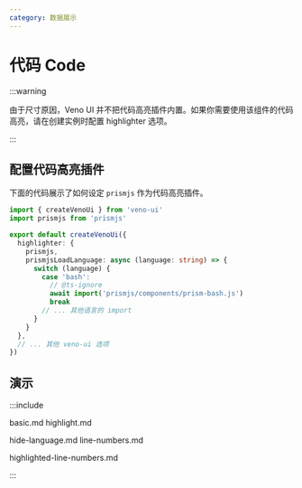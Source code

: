 ```yaml
---
category: 数据展示
---
```


# 代码 Code

:::warning 

由于尺寸原因，Veno UI 并不把代码高亮插件内置。如果你需要使用该组件的代码高亮，请在创建实例时配置 highlighter 选项。

:::

## 配置代码高亮插件

下面的代码展示了如何设定 `prismjs` 作为代码高亮插件。

```typescript
import { createVenoUi } from 'veno-ui'
import prismjs from 'prismjs'

export default createVenoUi({
  highlighter: {
    prismjs,
    prismjsLoadLanguage: async (language: string) => {
      switch (language) {
        case 'bash':
          // @ts-ignore
          await import('prismjs/components/prism-bash.js')
          break
        // ... 其他语言的 import 
      }
    }
  },
  // ... 其他 veno-ui 选项
})
```

## 演示

:::include

basic.md highlight.md

hide-language.md line-numbers.md

highlighted-line-numbers.md

:::